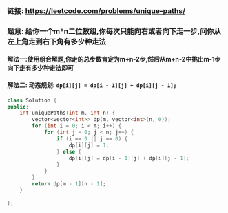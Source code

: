 ### 链接: https://leetcode.com/problems/unique-paths/

### 题意: 给你一个m*n二位数组,你每次只能向右或者向下走一步,问你从左上角走到右下角有多少种走法

#### 解法一:使用组合解题,你走的总步数肯定为m+n-2步,然后从m+n-2中挑出m-1步向下走有多少种走法即可

#### 解法二: 动态规划: `dp[i][j] = dp[i - 1][j] + dp[i][j - 1];`

```C++
class Solution {
public:
    int uniquePaths(int m, int n) {
        vector<vector<int>> dp(m, vector<int>(n, 0));
        for (int i = 0; i < m; i++) {
            for (int j = 0; j < n; j++) {
                if (i == 0 || j == 0) {
                    dp[i][j] = 1;
                } else {
                    dp[i][j] = dp[i - 1][j] + dp[i][j - 1];
                }
            }
        }
        return dp[m - 1][n - 1];
    }    
    
};
```

